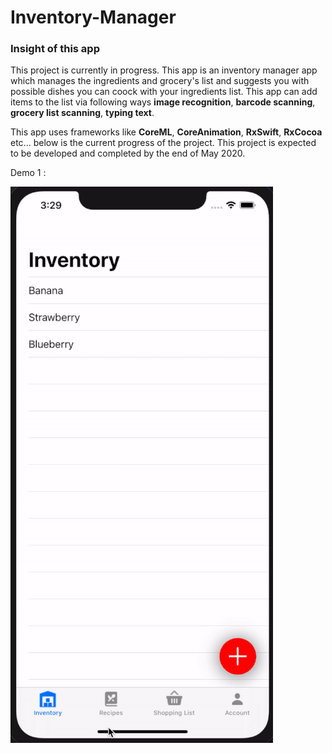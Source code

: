 # Inventory-Manager
### Insight of this app
This project is currently in progress. This app is an inventory manager app which manages the ingredients and grocery's list and suggests you with possible dishes you can coock with your ingredients list. This app can add items to the list via following ways **image recognition**, **barcode scanning**, **grocery list scanning**, **typing text**.

This app uses frameworks like **CoreML**, **CoreAnimation**, **RxSwift**, **RxCocoa** etc... below is the current progress of the project. This project is expected to be developed and completed by the end of May 2020.

Demo 1 :

![demo gif 1](demo1.gif)
